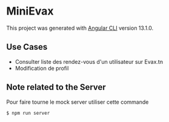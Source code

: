# MiniEvax

This project was generated with [Angular CLI](https://github.com/angular/angular-cli) version 13.1.0.

## Use Cases 
* Consulter liste des rendez-vous d'un utilisateur sur Evax.tn
* Modification de profil

## Note related to the Server
Pour faire tourne le mock server utiliser cette commande
```bash
$ npm run server
```
